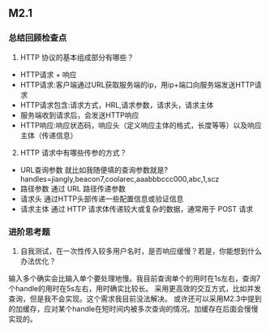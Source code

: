 ## M2.1

### 总结回顾检查点

1. HTTP 协议的基本组成部分有哪些？

- HTTP请求 + 响应
- HTTP请求:客户端通过URL获取服务端的ip，用ip+端口向服务端发送HTTP请求
- HTTP请求包含:请求方式，HRL,请求参数，请求头，请求主体
- 服务端收到请求后，会发送HTTP响应
- HTTP响应:响应状态码，响应头（定义响应主体的格式，长度等等）以及响应主体（传递信息）


2. HTTP 请求中有哪些传参的方式？

- URL查询参数 
就比如我随便填的查询参数就是?handles=jiangly,beacon7,coolarec,aaabbbccc000,abc,1,scz
- 路径参数 
通过 URL 路径传递参数
- 请求头 
通过HTTP头部传递一些配置信息或验证信息
- 请求主体 
通过 HTTP 请求体传递较大或复杂的数据，通常用于 POST 请求

### 进阶思考题

1. 自我测试，在一次性传入较多用户名时，是否响应缓慢？若是，你能想到什么办法优化？

输入多个确实会比输入单个要处理地慢。我目前查询单个的用时在1s左右，查询7个handle的用时在5s左右，用时确实比较长。
采用更高效的交互方式，比如并发查询，但是我不会实现。这个需求我目前没法解决。
或许还可以采用M2.3中提到的加缓存，应对某个handle在短时间内被多次查询的情况。加缓存在后面会慢慢实现的。